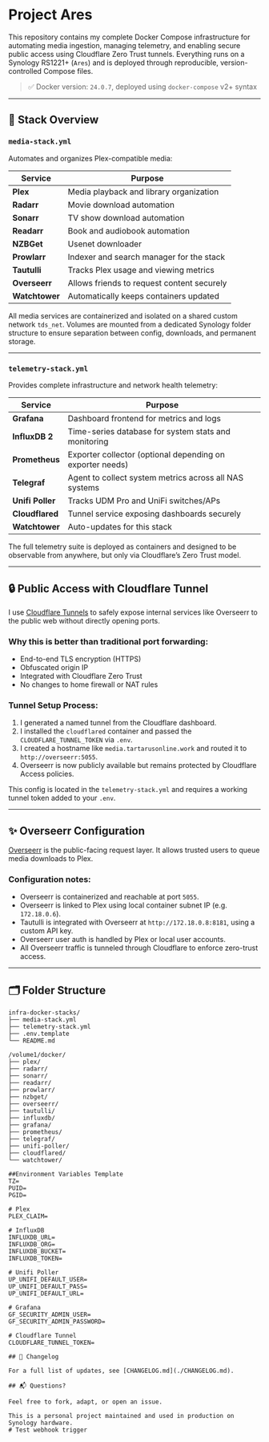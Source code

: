 # Project Ares

This repository contains my complete Docker Compose infrastructure for automating media ingestion, managing telemetry, and enabling secure public access using Cloudflare Zero Trust tunnels. Everything runs on a Synology RS1221+ (`Ares`) and is deployed through reproducible, version-controlled Compose files.

> ✅ Docker version: `24.0.7`, deployed using `docker-compose` v2+ syntax

---

## 🧱 Stack Overview

### `media-stack.yml`
Automates and organizes Plex-compatible media:

| Service    | Purpose                                       |
|------------|-----------------------------------------------|
| **Plex**   | Media playback and library organization       |
| **Radarr** | Movie download automation                     |
| **Sonarr** | TV show download automation                   |
| **Readarr**| Book and audiobook automation                 |
| **NZBGet** | Usenet downloader                             |
| **Prowlarr**| Indexer and search manager for the stack     |
| **Tautulli**| Tracks Plex usage and viewing metrics        |
| **Overseerr**| Allows friends to request content securely  |
| **Watchtower**| Automatically keeps containers updated     |

All media services are containerized and isolated on a shared custom network `tds_net`. Volumes are mounted from a dedicated Synology folder structure to ensure separation between config, downloads, and permanent storage.

---

### `telemetry-stack.yml`
Provides complete infrastructure and network health telemetry:

| Service         | Purpose                                                  |
|----------------|----------------------------------------------------------|
| **Grafana**     | Dashboard frontend for metrics and logs                  |
| **InfluxDB 2**  | Time-series database for system stats and monitoring     |
| **Prometheus**  | Exporter collector (optional depending on exporter needs)|
| **Telegraf**    | Agent to collect system metrics across all NAS systems   |
| **Unifi Poller**| Tracks UDM Pro and UniFi switches/APs                    |
| **Cloudflared** | Tunnel service exposing dashboards securely              |
| **Watchtower**  | Auto-updates for this stack                              |

The full telemetry suite is deployed as containers and designed to be observable from anywhere, but only via Cloudflare’s Zero Trust model.

---

## 🔒 Public Access with Cloudflare Tunnel

I use [Cloudflare Tunnels](https://developers.cloudflare.com/cloudflare-one/connections/connect-apps/) to safely expose internal services like Overseerr to the public web without directly opening ports.

### Why this is better than traditional port forwarding:
- End-to-end TLS encryption (HTTPS)
- Obfuscated origin IP
- Integrated with Cloudflare Zero Trust
- No changes to home firewall or NAT rules

### Tunnel Setup Process:
1. I generated a named tunnel from the Cloudflare dashboard.
2. I installed the `cloudflared` container and passed the `CLOUDFLARE_TUNNEL_TOKEN` via `.env`.
3. I created a hostname like `media.tartarusonline.work` and routed it to `http://overseerr:5055`.
4. Overseerr is now publicly available but remains protected by Cloudflare Access policies.

This config is located in the `telemetry-stack.yml` and requires a working tunnel token added to your `.env`.

---

## ✨ Overseerr Configuration

[Overseerr](https://overseerr.dev/) is the public-facing request layer. It allows trusted users to queue media downloads to Plex.

### Configuration notes:
- Overseerr is containerized and reachable at port `5055`.
- Overseerr is linked to Plex using local container subnet IP (e.g. `172.18.0.6`).
- Tautulli is integrated with Overseerr at `http://172.18.0.8:8181`, using a custom API key.
- Overseerr user auth is handled by Plex or local user accounts.
- All Overseerr traffic is tunneled through Cloudflare to enforce zero-trust access.

---

## 🗂 Folder Structure

```text
infra-docker-stacks/
├── media-stack.yml
├── telemetry-stack.yml
├── .env.template
└── README.md

/volume1/docker/
├── plex/
├── radarr/
├── sonarr/
├── readarr/
├── prowlarr/
├── nzbget/
├── overseerr/
├── tautulli/
├── influxdb/
├── grafana/
├── prometheus/
├── telegraf/
├── unifi-poller/
├── cloudflared/
└── watchtower/

##Environment Variables Template
TZ=
PUID=
PGID=

# Plex
PLEX_CLAIM=

# InfluxDB
INFLUXDB_URL=
INFLUXDB_ORG=
INFLUXDB_BUCKET=
INFLUXDB_TOKEN=

# Unifi Poller
UP_UNIFI_DEFAULT_USER=
UP_UNIFI_DEFAULT_PASS=
UP_UNIFI_DEFAULT_URL=

# Grafana
GF_SECURITY_ADMIN_USER=
GF_SECURITY_ADMIN_PASSWORD=

# Cloudflare Tunnel
CLOUDFLARE_TUNNEL_TOKEN=

## 📄 Changelog

For a full list of updates, see [CHANGELOG.md](./CHANGELOG.md).

## 📬 Questions?

Feel free to fork, adapt, or open an issue.

This is a personal project maintained and used in production on Synology hardware.
# Test webhook trigger
